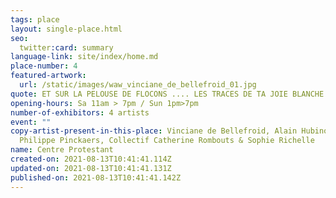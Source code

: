 ```yaml
---
tags: place
layout: single-place.html
seo:
  twitter:card: summary
language-link: site/index/home.md
place-number: 4
featured-artwork:
  url: /static/images/waw_vinciane_de_bellefroid_01.jpg
quote: ET SUR LA PELOUSE DE FLOCONS .... LES TRACES DE TA JOIE BLANCHE
opening-hours: Sa 11am > 7pm / Sun 1pm>7pm
number-of-exhibitors: 4 artists
event: ""
copy-artist-present-in-this-place: Vinciane de Bellefroid, Alain Hubinont,
  Philippe Pinckaers, Collectif Catherine Rombouts & Sophie Richelle
name: Centre Protestant
created-on: 2021-08-13T10:41:41.114Z
updated-on: 2021-08-13T10:41:41.131Z
published-on: 2021-08-13T10:41:41.142Z
---
```

